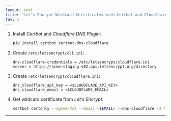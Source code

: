 ```yaml
---
layout: post
title: "Let's Encrypt Wildcard Certificates with Certbot and Cloudflare DNS"
fav: 1
---
```


1. Install *Certbot* and *Cloudflare DNS Plugin*:
   ```bash
   pip install certbot certbot-dns-cloudflare
   ```
2. Create `/etc/letsencrypt/cli.ini`:
   ```
   dns-cloudflare-credentials = /etc/letsencrypt/cloudflare.ini
   server = https://acme-staging-v02.api.letsencrypt.org/directory
   ```
3. Create `/etc/letsencrypt/cloudflare.ini`:
   ```
   dns_cloudflare_api_key = <$CLOUDFLARE_API_KEY>
   dns_cloudflare_email = <$CLOUDFLARE_EMAIL>
   ```
4. Get wildcard certificate from *Let's Encrypt*:
   ```bash
   certbot certonly --agree-tos --email <$EMAIL> --dns-cloudflare -d *.<$DOMAIN>
   ```

---
